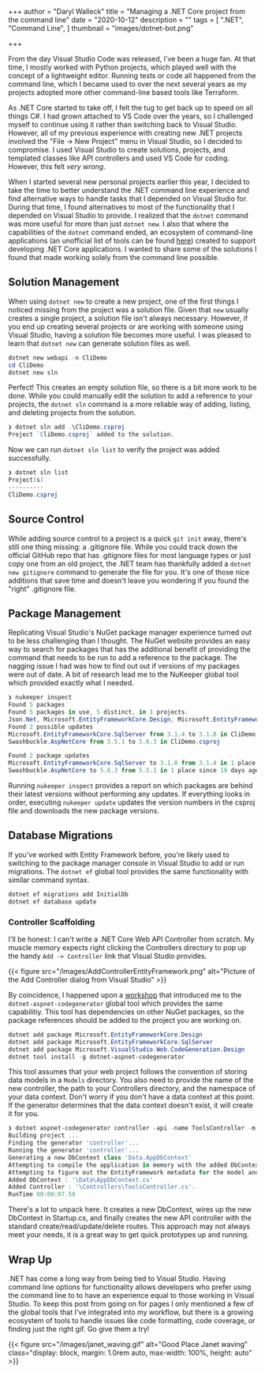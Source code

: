+++
author = "Daryl Walleck"
title = "Managing a .NET Core project from the command line"
date = "2020-10-12"
description = ""
tags = [
    ".NET",
    "Command Line",
]
thumbnail = "images/dotnet-bot.png"

+++

From the day Visual Studio Code was released, I've been a huge fan. At that
time, I mostly worked with Python projects, which played well with the concept
of a lightweight editor. Running tests or code all happened from the command
line, which I became used to over the next several years as my projects adopted
more other command-line based tools like Terraform.

As .NET Core started to take off, I felt the tug to get back up to speed on all
things C#. I had grown attached to VS Code over the years, so I challenged
myself to continue using it rather than switching back to Visual Studio.
However, all of my previous experience with creating new .NET projects involved
the "File -> New Project" menu in Visual Studio, so I decided to compromise. I
used Visual Studio to create solutions, projects, and templated classes like API
controllers and used VS Code for coding. However, this felt _very wrong_.

When I started several new personal projects earlier this year, I decided
to take the time to better understand the .NET command line experience and
find alternative ways to handle tasks that I depended on Visual Studio for.
During that time, I found alternatives to most of the functionality that I
depended on Visual Studio to provide. I realized that the `dotnet` command was
more useful for more than just `dotnet new`. I also that where the capabilities
of the `dotnet` command ended, an ecosystem of command-line applications (an unofficial
list of tools can be found [here](https://github.com/natemcmaster/dotnet-tools)) created
to support developing .NET Core applications. I wanted to share some of the
solutions I found that made working solely from the command line possible.

## Solution Management

When using `dotnet new` to create a new project, one of the first things I
noticed missing from the project was a solution file. Given that `new` usually
creates a single project, a solution file isn't always necessary. However,
if you end up creating several projects or are working with someone using Visual
Studio, having a solution file becomes more useful. I was pleased to learn that
`dotnet new` can generate solution files as well.

```powershell
dotnet new webapi -n CliDemo
cd CliDemo
dotnet new sln
```

Perfect! This creates an empty solution file, so there is a bit more work to be
done. While you could manually edit the solution to add a reference to your
projects, the `dotnet sln` command is a more reliable way of adding, listing,
and deleting projects from the solution.

```powershell
❯ dotnet sln add .\CliDemo.csproj
Project `CliDemo.csproj` added to the solution.
```

Now we can run `dotnet sln list` to verify the project was added successfully.

```powershell
❯ dotnet sln list
Project(s)
----------
CliDemo.csproj
```

## Source Control

While adding source control to a project is a quick `git init` away, there's
still one thing missing: a .gitignore file. While you could track
down the official GitHub repo that has .gitignore files for most language types
or just copy one from an old project, the .NET team has thankfully added a
`dotnet new gitignore` command to generate the file for you. It's one of those
nice additions that save time and doesn't leave you wondering if you found the
"right" .gitignore file.

## Package Management

Replicating Visual Studio's NuGet package manager experience turned out to be
less challenging than I thought. The NuGet website provides an easy way to
search for packages that has the additional benefit of providing the command
that needs to be run to add a reference to the package. The nagging issue I
had was how to find out out if versions of my packages were out of date. A bit
of research lead me to the NuKeeper global tool which provided exactly what I
needed.

```powershell
❯ nukeeper inspect
Found 5 packages
Found 5 packages in use, 5 distinct, in 1 projects.
Json.Net, Microsoft.EntityFrameworkCore.Design, Microsoft.EntityFrameworkCore.SqlServer, Microsoft.VisualStudio.Web.CodeGeneration.Design, Swashbuckle.AspNetCore
Found 2 possible updates
Microsoft.EntityFrameworkCore.SqlServer from 3.1.4 to 3.1.8 in CliDemo.csproj
Swashbuckle.AspNetCore from 5.5.1 to 5.6.3 in CliDemo.csproj

Found 2 package updates
Microsoft.EntityFrameworkCore.SqlServer to 3.1.8 from 3.1.4 in 1 place since 1 month ago.
Swashbuckle.AspNetCore to 5.6.3 from 5.5.1 in 1 place since 19 days ago.
```

Running `nukeeper inspect` provides a report on which packages are behind their
latest versions without performing any updates. If everything looks in order,
executing `nukeeper update` updates the version numbers in the csproj file and
downloads the new package versions.

## Database Migrations

If you've worked with Entity Framework before, you're likely used to switching
to the package manager console in Visual Studio to add or run migrations.
The `dotnet ef` global tool provides the same functionality with similar command
syntax.

```powershell
dotnet ef migrations add InitialDb
dotnet ef database update
```

### Controller Scaffolding

I'll be honest: I can't write a .NET Core Web API Controller from scratch.
My muscle memory expects right clicking the Controllers directory to pop up the
handy `Add -> Controller` link that Visual Studio provides.

{{< figure src="/images/AddControllerEntityFramework.png"
    alt="Picture of the Add Controller dialog from Visual Studio" >}}

By coincidence, I happened upon a [workshop](https://github.com/csharpfritz/aspnetcore-app-workshop)
that introduced me to the `dotnet-aspnet-codegenerator` global tool which
provides the same capabilitiy. This tool has dependencies on other NuGet
packages, so the package references should be added to the project you are
working on.

```powershell
dotnet add package Microsoft.EntityFrameworkCore.Design
dotnet add package Microsoft.EntityFrameworkCore.SqlServer
dotnet add package Microsoft.VisualStudio.Web.CodeGeneration.Design
dotnet tool install -g dotnet-aspnet-codegenerator
```

This tool assumes that your web project follows the convention of storing data
models in a `Models` directory. You also need to provide the name of the new
controller, the path to your Controllers directory, and the namespace of your
data context. Don't worry if you don't have a data context at this point. If the
generator determines that the data context doesn't exist, it will create it for
you.

```powershell
❯ dotnet aspnet-codegenerator controller -api -name ToolsController -m Tool -dc Data.AppDbContext -outDir Controllers
Building project ...
Finding the generator 'controller'...
Running the generator 'controller'...
Generating a new DbContext class 'Data.AppDbContext'
Attempting to compile the application in memory with the added DbContext.
Attempting to figure out the EntityFramework metadata for the model and DbContext: 'Tool'
Added DbContext : '\Data\AppDbContext.cs'
Added Controller : '\Controllers\ToolsController.cs'.
RunTime 00:00:07.58
```

There's a lot to unpack here. It creates a new DbContext, wires up the new
DbContext in Startup.cs, and finally creates the new API controller with the
standard create/read/update/delete routes. This approach may not always meet
your needs, it is a great way to get quick prototypes up and running.

## Wrap Up

.NET has come a long way from being tied to Visual Studio. Having command line
options for functionality allows developers who prefer using the command line to
to have an experience equal to those working in Visual Studio. To keep this post
from going on for pages I only mentioned a few of the global tools that I've
integrated into my workflow, but there is a growing ecosystem of tools to handle
issues like code formatting, code coverage, or finding just the right gif. Go
give them a try!

{{< figure src="/images/janet_waving.gif"
    alt="Good Place Janet waving" class="display: block, margin: 1.0rem auto, max-width: 100%, height: auto" >}}